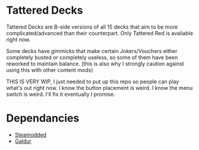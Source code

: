 # Tattered Decks

Tattered Decks are B-side versions of all 15 decks that aim to be more complicated/advanced than their counterpart. Only Tattered Red is avaliable right now. 

Some decks have gimmicks that make certain Jokers/Vouchers either completely busted or completely useless, so some of them have been reworked to maintain balance. (this is also why I strongly caution against using this with other content mods)

THIS IS VERY WIP, I just needed to put up this repo so people can play what's out right now. I know the button placement is weird. I know the menu switch is weird. I'll fix it eventually I promise.

# Dependancies
* [Steamodded](https://github.com/Steamopollys/Steamodded)
* [Galdur](https://github.com/Eremel/Galdur)
